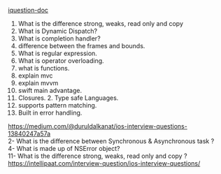 <a href="https://docs.google.com/document/d/1ua0QP1vG8vATGk4mhVw9lz53XrStYv0Nl4A5GBd68UA/edit">iquestion-doc</a>
1. What is the difference strong, weaks, read only and copy
2. What is Dynamic Dispatch? 
3. What is completion handler?
4. difference between the frames and bounds.
5. What is regular expression.
6. What is operator overloading.
7. what is functions.
8. explain mvc
9. explain mvvm
10. swift main advantage.
   1. Closures.
    2. Type safe Languages.
   3. supports pattern matching.
   4. Built in error handling.



https://medium.com/@duruldalkanat/ios-interview-questions-13840247a57a <br>
2- What is the difference between Synchronous & Asynchronous task ? <br>
4- What is made up of NSError object? <br>
11- What is the difference strong, weaks, read only and copy ? <br>
https://intellipaat.com/interview-question/ios-interview-questions/ <br>

